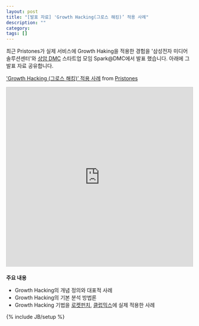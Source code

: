 ```yaml
---
layout: post
title: "[발표 자료] 'Growth Hacking(그로스 해킹)’ 적용 사례"
description: ""
category: 
tags: []
---
```

최근 Pristones가 실제 서비스에 Growth Haking을 적용한 경험을 '삼성전자 미디어솔루션센터'와 [상암 DMC](http://dmc.seoul.kr/) 스타트업 모임 Spark@DMC에서 발표 했습니다. 아래에 그 발표 자료 공유합니다.

[&#x27;Growth Hacking (그로스 해킹)’ 적용 사례](https://www.slideshare.net/pristones/growth-hacking-34983761) from [Pristones](http://www.slideshare.net/pristones)
<iframe src='http://www.slideshare.net/slideshow/embed_code/34983761' width='597' height='486' frameborder='0' marginwidth='0' marginheight='0' scrolling='no' style='border:1px solid #CCC; border-width:1px 1px 0; margin-bottom:5px; max-width: 100%;' allowfullscreen> </iframe>


**주요 내용**

* Growth Hacking의 개념 정의와 대표적 사례
* Growth Hacking의 기본 분석 방법론
* Growth Hacking 기법을 [로켓펀치](http://rocketpun.ch/), [클럽믹스](http://clubmix.co.kr/)에 실제 적용한 사례

{% include JB/setup %}
